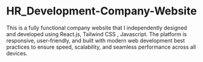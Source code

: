# HR_Development-Company-Website
This is a fully functional company website that I independently designed and developed using React.js,  Tailwind CSS , Javascript. The platform is responsive, user-friendly, and built with modern web development best practices to ensure speed, scalability, and seamless performance across all devices.

